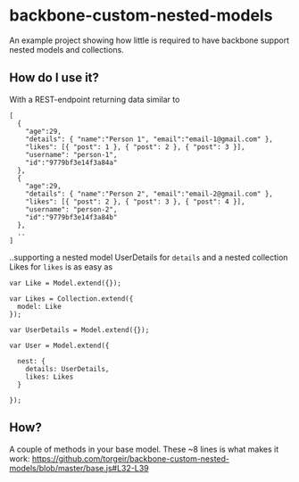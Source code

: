 backbone-custom-nested-models
=============================

An example project showing how little is required to have backbone support nested models and collections.

How do I use it?
---

With a REST-endpoint returning data similar to 

```
[
  {
    "age":29,
    "details": { "name":"Person 1", "email":"email-1@gmail.com" }, 
    "likes": [{ "post": 1 }, { "post": 2 }, { "post": 3 }], 
    "username": "person-1", 
    "id":"9779bf3e14f3a84a"
  },
  {
    "age":29,
    "details": { "name":"Person 2", "email":"email-2@gmail.com" }, 
    "likes": [{ "post": 2 }, { "post": 3 }, { "post": 4 }], 
    "username": "person-2", 
    "id":"9779bf3e14f3a84b"
  },
  ..
]
```

..supporting a nested model UserDetails for `details` and a nested collection Likes for `likes` is as easy as


```
var Like = Model.extend({});

var Likes = Collection.extend({
  model: Like
});

var UserDetails = Model.extend({});

var User = Model.extend({

  nest: {
    details: UserDetails,
    likes: Likes
  }
  
});
```

How?
---

A couple of methods in your base model. These ~8 lines is what makes it work: https://github.com/torgeir/backbone-custom-nested-models/blob/master/base.js#L32-L39
